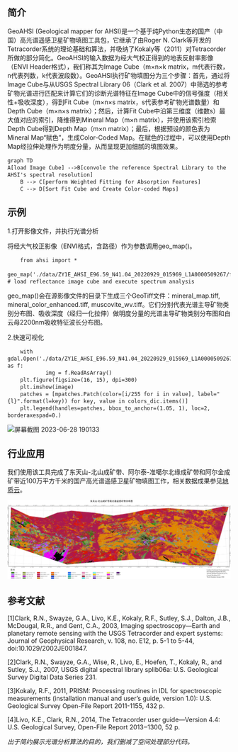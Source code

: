 简介
-------------

GeoAHSI (Geological mapper for AHSI)是一个基于纯Python生态的国产（中国）高光谱遥感卫星矿物填图工具包，它继承了由Roger N. Clark等开发的Tetracorder系统的理论基础和算法，并吸纳了Kokaly等（2011）对Tetracorder所做的部分简化。GeoAHSI的输入数据为经大气校正得到的地表反射率影像（ENVI Header格式），我们称其为Image Cube（m×n×k matrix，m代表行数，n代表列数，k代表波段数）。GeoAHSI执行矿物填图分为三个步骤：首先，通过将Image Cube与从USGS Spectral Library 06（Clark et al. 2007）中筛选的参考矿物光谱进行匹配来计算它们的诊断光谱特征在Image Cube中的信号强度（相关性+吸收深度），得到Fit Cube（m×n×s matrix，s代表参考矿物光谱数量）和Depth Cube（m×n×s matrix）；然后，计算Fit Cube中沿第三维度（维数s）最大值对应的索引，降维得到Mineral Map（m×n matrix），并使用该索引检索Depth Cube得到Depth Map（m×n matrix）；最后，根据预设的颜色表为Mineral Map“赋色”，生成Color-Coded Map。在赋色的过程中，可以使用Depth Map经拉伸处理作为明度分量，从而呈现更加细腻的填图效果。

```mermaid
graph TD
A[load Image Cube] -->B[convole the reference Spectral Library to the AHSI's spectral resolution]
    B --> C[perform Weighted Fitting for Absorption Features]
    C --> D[Sort Fit Cube and Create Color-coded Maps]
```

示例
-------------

1.打开影像文件，并执行光谱分析

将经大气校正影像（ENVI格式，含路径）作为参数调用geo_map()。

        from ahsi import *
        geo_map('./data/ZY1E_AHSI_E96.59_N41.04_20220929_015969_L1A0000509267/flaash.hdr') # load reflectance image cube and execute spectrum analysis

geo_map()会在源影像文件的目录下生成三个GeoTiff文件：mineral_map.tiff, mineral_color_enhanced.tiff, muscovite_wv.tiff。它们分别代表光谱主导矿物类别分布图、吸收深度（经归一化拉伸）做明度分量的光谱主导矿物类别分布图和白云母2200nm吸收特征波长分布图。

2.快速可视化

        with gdal.Open('./data/ZY1E_AHSI_E96.59_N41.04_20220929_015969_L1A0000509267/mineral_map.tiff') as f:
                img = f.ReadAsArray()
        plt.figure(figsize=(16, 15), dpi=300)
        plt.imshow(image)
        patches = [mpatches.Patch(color=[i/255 for i in value], label="{l}".format(l=key)) for key, value in colors_dic.items()]
        plt.legend(handles=patches, bbox_to_anchor=(1.05, 1), loc=2, borderaxespad=0.)

![屏幕截图 2023-06-28 190133](https://github.com/leecugb/pymica/assets/38849659/2a9aa593-e85f-4d86-8dd1-7ac3eb2671e0)

行业应用
-------------

我们使用该工具完成了东天山-北山成矿带、阿尔泰-准噶尔北缘成矿带和阿尔金成矿带近100万平方千米的国产高光谱遥感卫星矿物填图工作，相关数据成果参见[地质云](https://geocloud.cgs.gov.cn/topic/view?id=1686360171308183554)。

![](https://github.com/leecugb/GeoAHSI/blob/main/%E4%B8%9C%E5%A4%A9%E5%B1%B1-%E5%8C%97%E5%B1%B1%E6%88%90%E7%9F%BF%E5%B8%A6%E9%AB%98%E5%85%89%E8%B0%B1%E7%9F%BF%E7%89%A9%E5%A1%AB%E5%9B%BEgit.jpg)


参考文献
-------------

[1]Clark, R.N., Swayze, G.A., Livo, K.E., Kokaly, R.F., Sutley, S.J., Dalton, J.B., McDougal, R.R., and Gent, C.A., 2003, Imaging spectroscopy—Earth and planetary remote sensing with the USGS Tetracorder and expert systems: Journal of Geophysical Research, v. 108, no. E12, p. 5-1 to 5-44, doi:10.1029/2002JE001847.

[2]Clark, R.N., Swayze, G.A., Wise, R., Livo, E., Hoefen, T., Kokaly, R., and Sutley, S.J., 2007, USGS digital spectral library splib06a: U.S. Geological Survey Digital Data Series 231.

[3]Kokaly, R.F., 2011, PRISM: Processing routines in IDL for spectroscopic measurements (installation manual and user’s guide, version 1.0): U.S. Geological Survey Open-File Report 2011-1155, 432 p.

[4]Livo, K.E., Clark, R.N., 2014, The Tetracorder user guide—Version 4.4: U.S. Geological Survey, Open-File Report 2013‒1300, 52 p.

*出于简约展示光谱分析算法的目的，我们删减了空间处理部分代码。*
